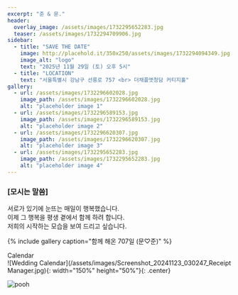 ```yaml
---
excerpt: "준 & 문."
header:
  overlay_image: /assets/images/1732295652283.jpg
  teaser: /assets/images/1732294709906.jpg
sidebar:
  - title: "SAVE THE DATE"
    image: http://placehold.it/350x250/assets/images/1732294094349.jpg
    image_alt: "logo"
    text: "2025년 11월 29일 (토) 오후 5시"
  - title: "LOCATION"
    text: "서울특별시 강남구 선릉로 757 <br> 더채플앳청담 커티지홀"
gallery:
  - url: /assets/images/1732296602028.jpg
    image_path: /assets/images/1732296602028.jpg
    alt: "placeholder image 1"
  - url: /assets/images/1732296589153.jpg
    image_path: /assets/images/1732296589153.jpg
    alt: "placeholder image 2"
  - url: /assets/images/1732296620307.jpg
    image_path: /assets/images/1732296620307.jpg
    alt: "placeholder image 3"
  - url: /assets/images/1732295652283.jpg
    image_path: /assets/images/1732295652283.jpg
    alt: "placeholder image 4"
---
```


### [모시는 말씀]
서로가 있기에 눈뜨는 매일이 행복했습니다.<br>
이제 그 행복을 평생 곁에서 함께 하려 합니다.<br>
저희의 시작하는 모습을 보여 드리고 싶습니다.<br>

{% include gallery caption="함께 해온 707일 (문♡준)" %}

Calendar <br>
![Wedding Calendar](/assets/images/Screenshot_20241123_030247_Receipt Manager.jpg){: width="150%" height="50%"}{: .center}

![pooh](https://encrypted-tbn0.gstatic.com/images?q=tbn:ANd9GcQW0Z94iqO01RBz7uaesVFC5hG-J4y-ldNCHg&usqp=CAU)
